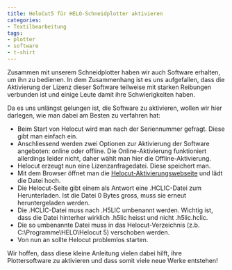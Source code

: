 ```yaml
---
title: HeloCut5 für HELO-Schneidplotter aktivieren
categories:
- Textilbearbeitung
tags:
- plotter
- software
- t-shirt
---
```


Zusammen mit unserem Schneidplotter haben wir auch Software erhalten, um ihn zu bedienen. In dem Zusammenhang ist es uns aufgefallen, dass die Aktivierung der Lizenz dieser Software teilweise mit starken Reibungen verbunden ist und einige Leute damit ihre Schwierigkeiten haben.

Da es uns unlängst gelungen ist, die Software zu aktivieren, wollen wir hier darlegen, wie man dabei am Besten zu verfahren hat:

- Beim Start von Helocut wird man nach der Seriennummer gefragt. Diese gibt man einfach ein.
- Anschliessend werden zwei Optionen zur Aktivierung der Software angeboten: online oder offline. Die Online-Aktivierung funktioniert allerdings leider nicht, daher wählt man hier die Offline-Aktivierung.
- Helocut erzeugt nun eine Lizenzanfragedatei. Diese speichert man.
- Mit dem Browser öffnet man die [Helocut-Aktivierungswebseite](http://www.helocut.com/Activate.aspx "http://www.helocut.com/Activate.aspx") und lädt die Datei hoch.
- Die Helocut-Seite gibt einem als Antwort eine .HCLIC-Datei zum Herunterladen. Ist die Datei 0 Bytes gross, muss sie erneut heruntergeladen werden.
- Die .HCLIC-Datei muss nach .H5LIC umbenannt werden. Wichtig ist, dass die Datei hinterher wirklich .h5lic heisst und nicht .h5lic.hclic.
- Die so umbenannte Datei muss in das Helocut-Verzeichnis (z.b. C:\\Programme\\HELO\\Helocut 5) verschoben werden.
- Von nun an sollte Helocut problemlos starten.

Wir hoffen, dass diese kleine Anleitung vielen dabei hilft, ihre Plottersoftware zu aktivieren und dass somit viele neue Werke entstehen!
